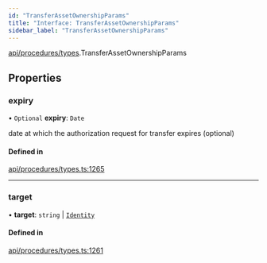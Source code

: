 ```yaml
---
id: "TransferAssetOwnershipParams"
title: "Interface: TransferAssetOwnershipParams"
sidebar_label: "TransferAssetOwnershipParams"
---
```


[api/procedures/types](../../../../../modules/API/Procedures/Types/Types.md).TransferAssetOwnershipParams

## Properties

### expiry

• `Optional` **expiry**: `Date`

date at which the authorization request for transfer expires (optional)

#### Defined in

[api/procedures/types.ts:1265](https://github.com/PolymeshAssociation/polymesh-sdk/blob/8a9e72221/src/api/procedures/types.ts#L1265)

___

### target

• **target**: `string` \| [`Identity`](../../../../../classes/API/Entities/Identity/Identity.md)

#### Defined in

[api/procedures/types.ts:1261](https://github.com/PolymeshAssociation/polymesh-sdk/blob/8a9e72221/src/api/procedures/types.ts#L1261)
